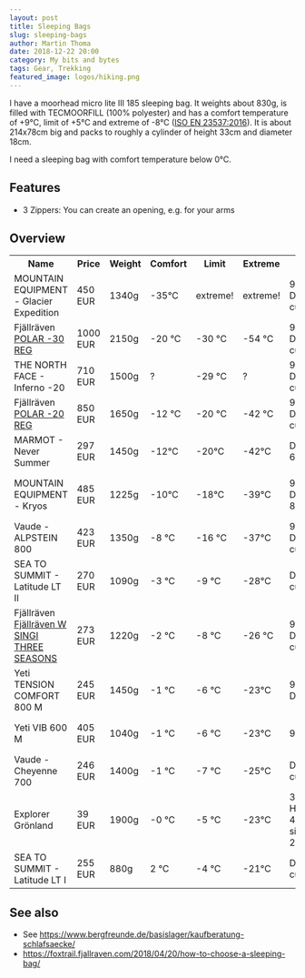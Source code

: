 ```yaml
---
layout: post
title: Sleeping Bags
slug: sleeping-bags
author: Martin Thoma
date: 2018-12-22 20:00
category: My bits and bytes
tags: Gear, Trekking
featured_image: logos/hiking.png
---
```

I have a moorhead micro lite III 185 sleeping bag. It weights about 830g, is
filled with TECMOORFILL (100% polyester) and has a comfort temperature of +9°C,
limit of +5°C and extreme of -8°C ([ISO EN 23537:2016](https://www.iso.org/standard/67105.html)). It is about 214x78cm big and packs to
roughly a cylinder of height 33cm and diameter 18cm.

I need a sleeping bag with comfort temperature below 0°C.


## Features

* 3 Zippers: You can create an opening, e.g. for your arms

## Overview

<table class="table">
    <tr>
        <th>Name</th>
        <th>Price</th>
        <th>Weight</th>
        <th>Comfort</th>
        <th>Limit</th>
        <th>Extreme</th>
        <th>Material</th>
        <th>Volume</th>
    </tr>
    <tr>
        <td>MOUNTAIN EQUIPMENT - Glacier Expedition</td>
        <td>450 EUR</td>
        <td>1340g</td>
        <td>-35&deg;C</td>
        <td>extreme!</td>
        <td>extreme!</td>
        <td>90/10 Down; 700 cuin</td>
        <td>34 cm x 29 cm x 25 cm</td>
    </tr>
    <tr>
        <td>Fjällräven <a href="https://www.fjallraven.com/shop/fjallraven-polar-30-reg-F62730-burnt-orange">POLAR -30 REG</a></td>
        <td>1000 EUR</td>
        <td>2150g</td>
        <td>-20 &deg;C</td>
        <td>-30 &deg;C</td>
        <td>-54 &deg;C</td>
        <td>95/5 Down; 800 cuin</td>
        <td>28 x 45 cm</td>
    </tr>
    <tr>
        <td>THE NORTH FACE - Inferno -20</td>
        <td>710 EUR</td>
        <td>1500g</td>
        <td>?</td>
        <td>-29 &deg;C</td>
        <td>?</td>
        <td>90/10 Down; 800 cuin</td>
        <td>?</td>
    </tr>
    <tr>
        <td>Fjällräven <a href="https://www.fjallraven.com/shop/fjallraven-polar-20-reg-F62728-burnt-orange">POLAR -20 REG</a></td>
        <td>850 EUR</td>
        <td>1650g</td>
        <td>-12 &deg;C</td>
        <td>-20 &deg;C</td>
        <td>-42 &deg;C</td>
        <td>95/5 Down; 800 cuin</td>
        <td>25 x 40 cm</td>
    </tr>
    <tr>
        <td>MARMOT - Never Summer</td>
        <td>297 EUR</td>
        <td>1450g</td>
        <td>-12&deg;C</td>
        <td>-20&deg;C</td>
        <td>-42&deg;C</td>
        <td>Down; 650+ cuin</td>
        <td>22 cm x 46 cm</td>
    </tr>
    <tr>
        <td>MOUNTAIN EQUIPMENT - Kryos</td>
        <td>485 EUR</td>
        <td>1225g</td>
        <td>-10&deg;C</td>
        <td>-18&deg;C</td>
        <td>-39&deg;C</td>
        <td>90/10 Down; 800+ cuin</td>
        <td>29 cm x 25 cm x 23 cm</td>
    </tr>
    <tr>
        <td>Vaude - ALPSTEIN 800</td>
        <td>423 EUR</td>
        <td>1350g</td>
        <td>-8 &deg;C</td>
        <td>-16 &deg;C</td>
        <td>-37&deg;C</td>
        <td>90/10 Down, 800 cuin</td>
        <td>?</td>
    </tr>
    <tr>
        <td>SEA TO SUMMIT - Latitude LT II</td>
        <td>270 EUR</td>
        <td>1090g</td>
        <td>-3 &deg;C</td>
        <td>-9 &deg;C</td>
        <td>-28&deg;C</td>
        <td>Down; 750 cuin</td>
        <td>7.7 Liter</td>
    </tr>
    <tr>
        <td>Fjällräven <a href="https://www.exxpozed.de/fjallraven-w-singi-three-seasons#!?variant=189264">Fjällräven W SINGI THREE SEASONS</a></td>
        <td>273 EUR</td>
        <td>1220g</td>
        <td>-2 &deg;C</td>
        <td>-8 &deg;C</td>
        <td>-26 &deg;C</td>
        <td>95/5 Down; 800 cuin</td>
        <td>?</td>
    </tr>
    <tr>
        <td>Yeti TENSION COMFORT 800 M</td>
        <td>245 EUR</td>
        <td>1450g</td>
        <td>-1 &deg;C</td>
        <td>-6 &deg;C</td>
        <td>-23&deg;C</td>
        <td>90/10 Down</td>
        <td>16.5 x 16.5 x 36 cm</td>
    </tr>
    <tr>
        <td>Yeti VIB 600 M</td>
        <td>405 EUR</td>
        <td>1040g</td>
        <td>-1 &deg;C</td>
        <td>-6 &deg;C</td>
        <td>-23&deg;C</td>
        <td>95/5 Down</td>
        <td>15 x 15 x 32 cm</td>
    </tr>
    <tr>
        <td>Vaude - Cheyenne 700</td>
        <td>246 EUR</td>
        <td>1400g</td>
        <td>-1 &deg;C</td>
        <td>-7 &deg;C</td>
        <td>-25&deg;C</td>
        <td>Down, 550 cuin</td>
        <td>?</td>
    </tr>
    <tr>
        <td>Explorer Grönland</td>
        <td>39 EUR</td>
        <td>1900g</td>
        <td>-0 &deg;C</td>
        <td>-5 &deg;C</td>
        <td>-23&deg;C</td>
        <td>350 g/m2 Hollowfibre 40 % silikonisiert, 2 layers</td>
        <td>7.7 Liter</td>
    </tr>
    <tr>
        <td>SEA TO SUMMIT - Latitude LT I</td>
        <td>255 EUR</td>
        <td>880g</td>
        <td>2 &deg;C</td>
        <td>-4 &deg;C</td>
        <td>-21&deg;C</td>
        <td>Down; 750 cuin</td>
        <td>6.1 Liter</td>
    </tr>
</table>


## See also

* See https://www.bergfreunde.de/basislager/kaufberatung-schlafsaecke/
* https://foxtrail.fjallraven.com/2018/04/20/how-to-choose-a-sleeping-bag/
